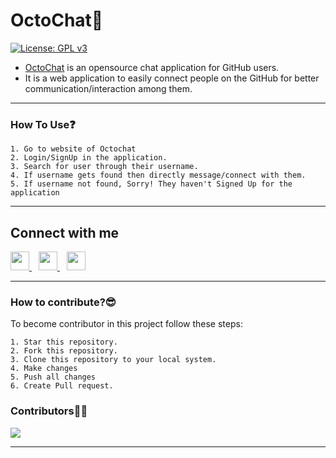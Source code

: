 # OctoChat📑
[![License: GPL v3](https://img.shields.io/badge/License-GPLv3-blue.svg)](https://www.gnu.org/licenses/gpl-3.0)

* [OctoChat]() is an opensource chat application for GitHub users. 
* It is a web application to easily connect people on the GitHub for better communication/interaction among them.

___

### How To Use❓

    1. Go to website of Octochat
    2. Login/SignUp in the application.
    3. Search for user through their username.
    4. If username gets found then directly message/connect with them.
    5. If username not found, Sorry! They haven't Signed Up for the application 

___


## Connect with me
  <a href="https://twitter.com/thisisaviii">
    <img width="30px" src="https://www.vectorlogo.zone/logos/twitter/twitter-official.svg" />
  </a>&ensp;
  <a href="https://www.linkedin.com/in/thisisaviii/">
    <img width="30px" src="https://www.vectorlogo.zone/logos/linkedin/linkedin-icon.svg" />
  </a>&ensp;
  <a href="https://www.instagram.com/thisisaviii/">
    <img width="30px" src="https://www.vectorlogo.zone/logos/instagram/instagram-icon.svg" />
  </a>

___
### How to contribute?😎

To become contributor in this project follow these steps:
    
    1. Star this repository.
    2. Fork this repository.
    3. Clone this repository to your local system.
    4. Make changes
    5. Push all changes
    6. Create Pull request.

### Contributors👩‍💻
<a href="https://github.com/razorblack/octochat/graphs/contributors">
  <img src="https://contrib.rocks/image?repo=razorblack/octochat" />
</a>

___
